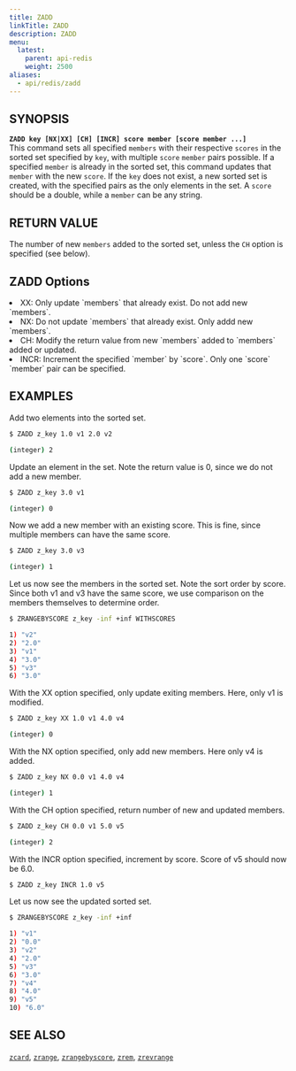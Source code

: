 ```yaml
---
title: ZADD
linkTitle: ZADD
description: ZADD
menu:
  latest:
    parent: api-redis
    weight: 2500
aliases:
  - api/redis/zadd
---
```


## SYNOPSIS
<b>`ZADD key [NX|XX] [CH] [INCR] score member [score member ...]`</b><br>
This command sets all specified `members` with their respective `scores` in the sorted set
specified by `key`, with multiple `score` `member` pairs possible. If a specified `member` is already in
the sorted set, this command updates that `member` with the new `score`. If the `key` does not exist, a new sorted set
is created, with the specified pairs as the only elements in the set. A `score` should be a double,
while a `member` can be any string.

## RETURN VALUE
The number of new `members` added to the sorted set, unless the `CH` option is specified (see below).

## ZADD Options
<li> XX: Only update `members` that already exist. Do not add new `members`.</li>
<li> NX: Do not update `members` that already exist. Only addd new `members`.</li>
<li> CH: Modify the return value from new `members` added to `members` added or updated.</li>
<li> INCR: Increment the specified `member` by `score`. Only one `score` `member` pair can be specified.</li>

## EXAMPLES

Add two elements into the sorted set.
```{.sh .copy .separator-dollar}
$ ZADD z_key 1.0 v1 2.0 v2
```
```sh
(integer) 2
```

Update an element in the set. Note the return value is 0, since we do not add a new member.
```{.sh .copy .separator-dollar}
$ ZADD z_key 3.0 v1
```
```sh
(integer) 0
```

Now we add a new member with an existing score. This is fine, since multiple members can have the same score.
```{.sh .copy .separator-dollar}
$ ZADD z_key 3.0 v3
```
```sh
(integer) 1
```

Let us now see the members in the sorted set. Note the sort order by score. Since both v1 and v3 have the same score, we use comparison on the members themselves to determine order.
```{.sh .copy .separator-dollar}
$ ZRANGEBYSCORE z_key -inf +inf WITHSCORES
```
```sh
1) "v2"
2) "2.0"
3) "v1"
4) "3.0"
5) "v3"
6) "3.0"
```

With the XX option specified, only update exiting members. Here, only v1 is modified.
```{.sh .copy .separator-dollar}
$ ZADD z_key XX 1.0 v1 4.0 v4
```
```sh
(integer) 0
```

With the NX option specified, only add new members. Here only v4 is added.
```{.sh .copy .separator-dollar}
$ ZADD z_key NX 0.0 v1 4.0 v4
```
```sh
(integer) 1
```

With the CH option specified, return number of new and updated members.
```{.sh .copy .separator-dollar}
$ ZADD z_key CH 0.0 v1 5.0 v5
```
```sh
(integer) 2
```

With the INCR option specified, increment by score. Score of v5 should now be 6.0.
```{.sh .copy .separator-dollar}
$ ZADD z_key INCR 1.0 v5
```

Let us now see the updated sorted set.
```{.sh .copy .separator-dollar}
$ ZRANGEBYSCORE z_key -inf +inf
```
```sh
1) "v1"
2) "0.0"
3) "v2"
4) "2.0"
5) "v3"
6) "3.0"
7) "v4"
8) "4.0"
9) "v5"
10) "6.0"
```

## SEE ALSO
[`zcard`](../zcard/), [`zrange`](../zrange/), [`zrangebyscore`](../zrangebyscore/), [`zrem`](../zrem/), [`zrevrange`](../zrevrange)

